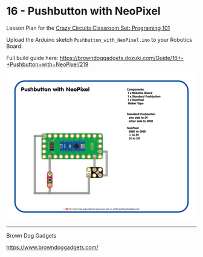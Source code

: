 # 16 - Pushbutton with NeoPixel

Lesson Plan for the [Crazy Circuits Classroom Set: Programing 101](https://www.browndoggadgets.com/collections/new-crazy-circuits-kits/products/crazy-circuits-classroom-set-programing-101)

Upload the Arduino sketch `Pushbutton_with_NeoPixel.ino` to your Robotics Board.

Full build guide here: https://browndoggadgets.dozuki.com/Guide/16+-+Pushbutton+with+NeoPixel/219

![Pushbutton with NeoPixel](Images/Pushbutton_with_NeoPixel.png)

---

Brown Dog Gadgets

https://www.browndoggadgets.com/

